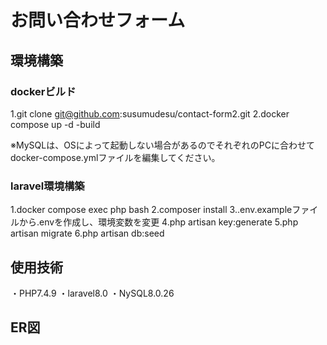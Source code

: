 # お問い合わせフォーム

## 環境構築

### dockerビルド
  1.git clone git@github.com:susumudesu/contact-form2.git
  2.docker compose up -d -build
  
※MySQLは、OSによって起動しない場合があるのでそれぞれのPCに合わせてdocker-compose.ymlファイルを編集してください。

### laravel環境構築
  1.docker compose exec php bash
  2.composer install
  3..env.exampleファイルから.envを作成し、環境変数を変更
  4.php artisan key:generate
  5.php artisan migrate
  6.php artisan db:seed

## 使用技術
  ・PHP7.4.9
  ・laravel8.0
  ・NySQL8.0.26
  
## ER図
  
